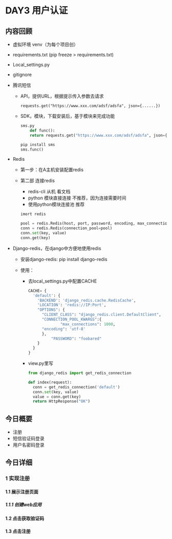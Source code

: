 # DAY3 用户认证

## 内容回顾

- 虚拟环境 venv（为每个项目创）

- requirements.txt (pip freeze > requirements.txt)

- Local_settings.py

- gitignore

- 腾讯短信

  - API，提供URL，根据提示传入参数去请求

    ```
    requests.get("https://www.xxx.com/adsf/adsfa", json={......})
    ```

  - SDK，模块，下载安装后，基于模块来完成功能

    ```python
    sms.py
    	def func():
        return requests.get("https://www.xxx.com/adsf/adsfa", json={......})
    ```

    ```python
    pip install sms
    sms.func()
    ```

- Redis

  - 第一步：在A主机安装配置redis

  - 第二部 连接redis

    - redis-cli 从机 看文档
    - python 模块直接连接  不推荐，因为连接需要时间
    - 使用python模块连接池 推荐

    ```python
    imort redis
    
    pool = redis.Redis(host, port, password, encoding, max_connections=1000)
    conn = redis.Redis(connection_pool=pool)
    conn.set(key, value)
    conn.get(key)
    ```

- Django-redis，在django中方便地使用redis

  - 安装django-redis: pip install django-redis

  - 使用：

    - 去local_settings.py中配置CACHE

      ```python
      CACHE= {
        'default': {
          'BACKEND': 'django_redis.cache.RedisCache',
          'LOCATION': 'redis://IP:Port',
          "OPTIONS": {
            "CLIENT_CLASS": "django_redis.client.DefaultClient",
            "CONNECTION_POOL_KWARGS":{
                    "max_connections": 1000,
            "encoding": 'utf-8'
            },
      			"PASSWORD": "foobared"
          }
        }
      }
      ```

    - view.py里写

      ```python
      from django_redis import get_redis_connection
      
      def index(request):
        conn = get_redis_connection('default')
        conn.set(key, value)
        value = conn.get(key)
        return HttpResponse("OK")
      ```

      

      

## 今日概要

- 注册
- 短信验证码登录
- 用户名密码登录

## 今日详细
### 1 实现注册
#### 1.1 展示注册页面
##### 1.1.1 创建web应用
#### 1.2 点击获取验证码
#### 1.3 点击注册

